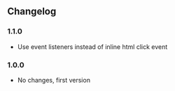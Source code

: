 ## Changelog
### 1.1.0
* Use event listeners instead of inline html click event
### 1.0.0
* No changes, first version

